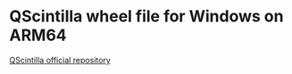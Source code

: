 # QScintilla wheel file for Windows on ARM64

[QScintilla official repository](https://www.riverbankcomputing.com/software/qscintilla/download)